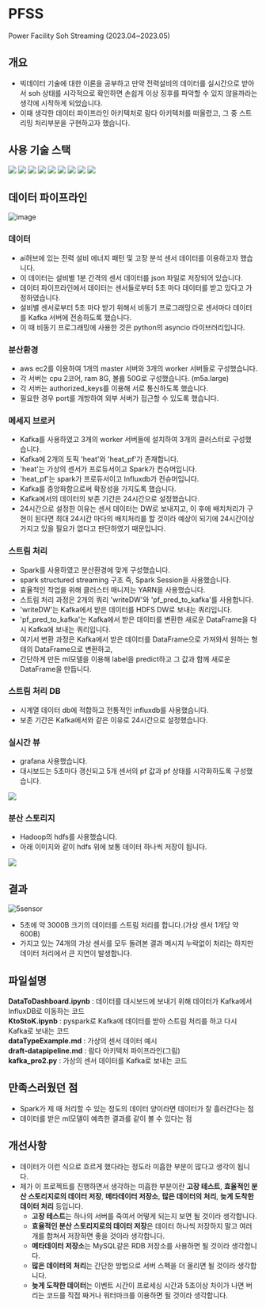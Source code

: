 # PFSS
Power Facility Soh Streaming  (2023.04~2023.05)

## 개요
* 빅데이터 기술에 대한 이론을 공부하고 만약 전력설비의 데이터를 실시간으로 받아서 soh 상태를 시각적으로 확인하면 손쉽게 이상 징후를 파악할 수 있지 않을까라는 생각에 시작하게 되었습니다.
* 이때 생각한 데이터 파이프라인 아키텍처로 람다 아키텍처를 떠올렸고, 그 중 스트리밍 처리부분을 구현하고자 했습니다.

## 사용 기술 스택
<div align="left">
	<img src="https://img.shields.io/badge/python-3776AB?style=flat&logo=python&logoColor=white" />
	<img src="https://img.shields.io/badge/amazonec2-FF9900?style=flat&logo=amazonec2&logoColor=white" />
	<img src="https://img.shields.io/badge/ubuntu-E95420?style=flat&logo=ubuntu&logoColor=white" />
  <img src="https://img.shields.io/badge/jupyter-F37626?style=flat&logo=jupyter&logoColor=white" />
  <img src="https://img.shields.io/badge/apachekafka-231F20?style=flat&logo=apachekafka&logoColor=white" />
  <img src="https://img.shields.io/badge/apachespark-E25A1C?style=flat&logo=apachespark&logoColor=white" />
  <img src="https://img.shields.io/badge/apachehadoop-66CCFF?style=flat&logo=apachehadoop&logoColor=white" />
  <img src="https://img.shields.io/badge/influxdb-22ADF6?style=flat&logo=influxdb&logoColor=white" />
  <img src="https://img.shields.io/badge/grafana-F46800?style=flat&logo=grafana&logoColor=white" />
</div>

## 데이터 파이프라인
![image](https://github.com/mooncw/PFSS/assets/97713997/383b3ae8-9665-46b1-a78b-b6695fe0dbdd)

### 데이터
* ai허브에 있는 전력 설비 에너지 패턴 및 고장 분석 센서 데이터를 이용하고자 했습니다.
* 이 데이터는 설비별 1분 간격의 센서 데이터를 json 파일로 저장되어 있습니다.
* 데이터 파이프라인에서 데이터는 센서들로부터 5초 마다 데이터를 받고 있다고 가정하였습니다.
* 설비별 센서로부터 5초 마다 받기 위해서 비동기 프로그래밍으로 센서마다 데이터를 Kafka 서버에 전송하도록 했습니다.
* 이 때 비동기 프로그래밍에 사용한 것은 python의 asyncio 라이브러리입니다.

### 분산환경
* aws ec2를 이용하여 1개의 master 서버와 3개의 worker 서버들로 구성했습니다.
* 각 서버는 cpu 2코어, ram 8G, 볼륨 50G로 구성했습니다. (m5a.large)
* 각 서버는 authorized_keys를 이용해 서로 통신하도록 했습니다.
* 필요한 경우 port를 개방하여 외부 서버가 접근할 수 있도록 했습니다.

### 메세지 브로커
* Kafka를 사용하였고 3개의 worker 서버들에 설치하여 3개의 클러스터로 구성했습니다.
* Kafka에 2개의 토픽 'heat'와 'heat_pf'가 존재합니다.
* 'heat'는 가상의 센서가 프로듀서이고 Spark가 컨슈머입니다.
* 'heat_pf'는 spark가 프로듀서이고 Influxdb가 컨슈머입니다. 
* Kafka를 중앙화함으로써 확장성을 가지도록 했습니다.
* Kafka에서의 데이터의 보존 기간은 24시간으로 설정했습니다.
* 24시간으로 설정한 이유는 센서 데이터는 DW로 보내지고, 이 후에 배치처리가 구현이 된다면 최대 24시간 마다의 배치처리를 할 것이라 예상이 되기에 24시간이상 가지고 있을 필요가 없다고 판단하였기 때문입니다.

### 스트림 처리
* Spark를 사용하였고 분산환경에 맞게 구성했습니다.
* spark structured streaming 구조 즉, Spark Session을 사용했습니다.
* 효율적인 작업을 위해 클러스터 매니저는 YARN을 사용했습니다.
* 스트림 처리 과정은 2개의 쿼리 'writeDW'와 'pf_pred_to_kafka'를 사용합니다.
* 'writeDW'는 Kafka에서 받은 데이터를 HDFS DW로 보내는 쿼리입니다.
* 'pf_pred_to_kafka'는 Kafka에서 받은 데이터를 변환한 새로운 DataFrame을 다시 Kafka에 보내는 쿼리입니다.
* 여기서 변환 과정은 Kafka에서 받은 데이터를 DataFrame으로 가져와서 원하는 형태의 DataFrame으로 변환하고,
* 간단하게 만든 ml모델을 이용해 label을 predict하고 그 값과 함께 새로운 DataFrame을 만듭니다.

### 스트림 처리 DB
* 시계열 데이터 db에 적합하고 전통적인 influxdb를 사용했습니다.
* 보존 기간은 Kafka에서와 같은 이유로 24시간으로 설정했습니다.

### 실시간 뷰
* grafana 사용했습니다.
* 대시보드는 5초마다 갱신되고 5개 센서의 pf 값과 pf 상태를 시각화하도록 구성했습니다.

<img src="https://github.com/mooncw/PFSS/assets/97713997/0d8d1317-bb10-4200-a485-3553870b9f6e" />

### 분산 스토리지
* Hadoop의 hdfs를 사용했습니다.
* 아래 이미지와 같이 hdfs 위에 보통 데이터 하나씩 저장이 됩니다.

<img src="https://github.com/mooncw/PFSS/assets/97713997/1448a7f2-a145-45fa-a692-3ba4e41470eb" />

## 결과
![5sensor](https://github.com/mooncw/PFSS/assets/97713997/c294e7f9-10a3-4244-a5db-3ce23c5c066e)
<br>
* 5초에 약 3000B 크기의 데이터를 스트림 처리를 합니다.(가상 센서 1개당 약 600B)
* 가지고 있는 74개의 가상 센서를 모두 돌려본 결과 메시지 누락없이 처리는 하지만 데이터 처리에서 큰 지연이 발생합니다.

## 파일설명
**DataToDashboard.ipynb** : 데이터를 대시보드에 보내기 위해 데이터가 Kafka에서 InfluxDB로 이동하는 코드
<br>
**KtoStoK.ipynb** : pyspark로 Kafka에 데이터를 받아 스트림 처리를 하고 다시 Kafka로 보내는 코드
<br>
**dataTypeExample.md** : 가상의 센서 데이터 예시
<br>
**draft-datapipeline.md** : 람다 아키텍처 파이프라인(그림)
<br>
**kafka_pro2.py** : 가상의 센서 데이터를 Kafka로 보내는 코드

## 만족스러웠던 점
* Spark가 제 때 처리할 수 있는 정도의 데이터 양이라면 데이터가 잘 흘러간다는 점
* 데이터를 받은 ml모델이 예측한 결과를 같이 볼 수 있다는 점

## 개선사항
* 데이터가 이런 식으로 흐르게 했다라는 정도라 미흡한 부분이 많다고 생각이 됩니다.
* 제가 이 프로젝트를 진행하면서 생각하는 미흡한 부분이란 **고장 테스트**, **효율적인 분산 스토리지로의 데이터 저장**, **메타데이터 저장소**, **많은 데이터의 처리**, **늦게 도착한 데이터 처리** 등입니다.
	- **고장 테스트**는 하나의 서버를 죽여서 어떻게 되는지 보면 될 것이라 생각합니다.
	- **효율적인 분산 스토리지로의 데이터 저장**은 데이터 하나씩 저장하지 말고 여러개를 합쳐서 저장하면 좋을 것이라 생각합니다.
	- **메타데이터 저장소**는 MySQL같은 RDB 저장소를 사용하면 될 것이라 생각합니다.
	- **많은 데이터의 처리**는 간단한 방법으로 서버 스펙을 더 올리면 될 것이라 생각합니다.
	- **늦게 도착한 데이터**는 이벤트 시간이 프로세싱 시간과 5초이상 차이가 나면 버리는 코드를 직접 짜거나 워터마크를 이용하면 될 것이라 생각합니다.
